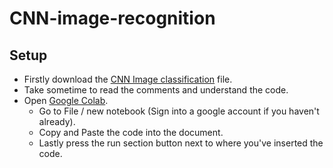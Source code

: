 # CNN-image-recognition #

## Setup ##

* Firstly download the [CNN Image classification](https://github.com/JamesHullCS/CNN-image-recognition/blob/master/CNN%20Image%20classification.txt) file.
* Take sometime to read the comments and understand the code.
* Open [Google Colab](https://colab.research.google.com/).
  * Go to File / new notebook (Sign into a google account if you haven't already).
  * Copy and Paste the code into the document.
  * Lastly press the run section button next to where you've inserted the code.
  




